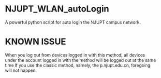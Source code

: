 # NJUPT_WLAN_autoLogin
A powerful python script for auto login the NJUPT campus network.


# KNOWN ISSUE
When you log out from devices logged in with this method, all devices under the account logged in with the method will be logged out at the same time
If you use the classic method, namely, the p.njupt.edu.cn, foregoing will not happen.
